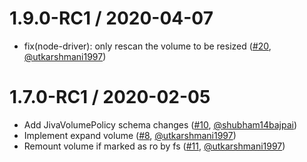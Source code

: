 1.9.0-RC1 / 2020-04-07
========================


  *  fix(node-driver): only rescan the volume to be resized ([#20](https://www.github.com/openebs/jiva-csi#20), [@utkarshmani1997](https://github.com/utkarshmani1997))


1.7.0-RC1 / 2020-02-05
========================

  *  Add JivaVolumePolicy schema changes ([#10](https://www.github.com/openebs/jiva-csi#10), [@shubham14bajpai](https://github.com/shubham14bajpai))
  *  Implement expand volume ([#8](https://www.github.com/openebs/jiva-csi#8), [@utkarshmani1997](https://github.com/utkarshmani1997))
  *  Remount volume if marked as ro by fs ([#11](https://www.github.com/openebs/jiva-csi#11), [@utkarshmani1997](https://github.com/utkarshmani1997))

